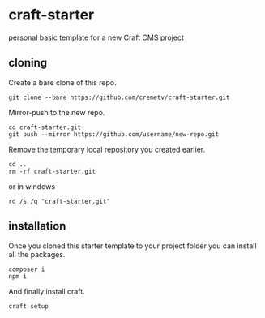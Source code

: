# craft-starter
personal basic template for a new Craft CMS project

## cloning
Create a bare clone of this repo.
```
git clone --bare https://github.com/cremetv/craft-starter.git
```
Mirror-push to the new repo.
```
cd craft-starter.git
git push --mirror https://github.com/username/new-repo.git
```
Remove the temporary local repository you created earlier.
```
cd ..
rm -rf craft-starter.git
```
or in windows
```
rd /s /q "craft-starter.git"
```

## installation
Once you cloned this starter template to your project folder you can install all the packages.
```
composer i
npm i
```
And finally install craft.
```
craft setup
```
